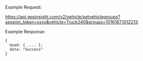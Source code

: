 Example Request:

https://api.gpsinsight.com/v2/vehicle/setvehiclegroups?session_token=xxxx&vehicle=Truck240&groups=1016187,1012213

Example Response:

    {
      head: { .... },
      data: "Success"
    }

